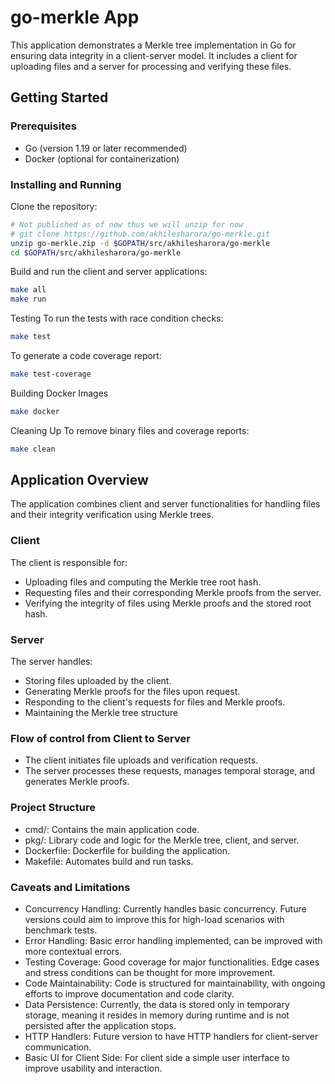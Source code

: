 # go-merkle App

This application demonstrates a Merkle tree implementation in Go for ensuring data integrity in a client-server model. It includes a client for uploading files and a server for processing and verifying these files.

## Getting Started

### Prerequisites

- Go (version 1.19 or later recommended)
- Docker (optional for containerization)

### Installing and Running

Clone the repository:

```bash
# Not published as of now thus we will unzip for now
# git clone https://github.com/akhilesharora/go-merkle.git 
unzip go-merkle.zip -d $GOPATH/src/akhilesharora/go-merkle
cd $GOPATH/src/akhilesharora/go-merkle
```

Build and run the client and server applications:

```bash
make all
make run
```

Testing
To run the tests with race condition checks:

```bash
make test
```

To generate a code coverage report:

```bash
make test-coverage
```

Building Docker Images

```bash
make docker
```

Cleaning Up
To remove binary files and coverage reports:

```bash
make clean
```

## Application Overview
The application combines client and server functionalities for handling files and their integrity verification using Merkle trees.

### Client
The client is responsible for:
* Uploading files and computing the Merkle tree root hash.
* Requesting files and their corresponding Merkle proofs from the server.
* Verifying the integrity of files using Merkle proofs and the stored root hash.

### Server
The server handles:
* Storing files uploaded by the client.
* Generating Merkle proofs for the files upon request.
* Responding to the client's requests for files and Merkle proofs.
* Maintaining the Merkle tree structure 

### Flow of control from Client to Server
* The client initiates file uploads and verification requests.
* The server processes these requests, manages temporal storage, and generates Merkle proofs.

### Project Structure
* cmd/: Contains the main application code.
* pkg/: Library code and logic for the Merkle tree, client, and server.
* Dockerfile: Dockerfile for building the application.
* Makefile: Automates build and run tasks.

### Caveats and Limitations
* Concurrency Handling: Currently handles basic concurrency. Future versions could aim to improve this for high-load scenarios with benchmark tests.
* Error Handling: Basic error handling implemented, can be improved with more contextual errors.
* Testing Coverage: Good coverage for major functionalities. Edge cases and stress conditions can be thought for more improvement.
* Code Maintainability: Code is structured for maintainability, with ongoing efforts to improve documentation and code clarity.
* Data Persistence: Currently, the data is stored only in temporary storage, meaning it resides in memory during runtime and is not persisted after the application stops. 
* HTTP Handlers: Future version to have HTTP handlers for client-server communication.
* Basic UI for Client Side: For client side a simple user interface to improve usability and interaction.